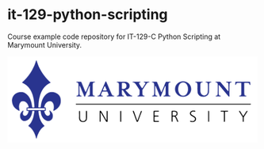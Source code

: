 # it-129-python-scripting
Course example code repository for IT-129-C Python Scripting at Marymount University.

 <img style="background-color:white;" src="images/marymount-logo-1x.png"></img>
 
  
